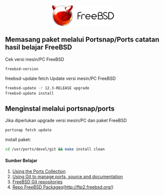 <p align="center">
<img src="/assets/images/logo.png" alt="Logo" style="width:200px;"/>
</p>

## Memasang paket melalui Portsnap/Ports catatan hasil belajar FreeBSD
Cek versi mesin/PC FreeBSD
```sh
freebsd-version
```
freebsd-update fetch
Update versi mesin/PC FreeBSD
```sh
freebsd-update -r 12.3-RELEASE upgrade
freebsd-update install
```
## Menginstal melalui portsnap/ports
Jika diperlukan upgrade versi mesin/PC dan paket FreeBSD
```sh
portsnap fetch update
```
install paket:
```sh
cd /usr/ports/devel/git && make install clean
```

#### Sumber Belajar
1. [Using the Ports Collection](https://docs.freebsd.org/en/books/handbook/ports/#ports-using)
2. [Using Git to manage ports, source and documentation](https://forums.freebsd.org/threads/guide-using-git-to-manage-ports-source-and-documentation.79721/)
3. [FreeBSD Git repositories](https://cgit.freebsd.org/)
4. [Repo FreeBSD Packages](http://ftp2.freebsd.org/)(http://ftp2.freebsd.org/)

